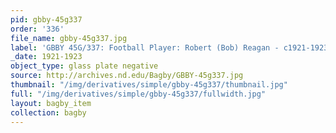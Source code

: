```yaml
---
pid: gbby-45g337
order: '336'
file_name: gbby-45g337.jpg
label: 'GBBY 45G/337: Football Player: Robert (Bob) Reagan - c1921-1923'
_date: 1921-1923
object_type: glass plate negative
source: http://archives.nd.edu/Bagby/GBBY-45g337.jpg
thumbnail: "/img/derivatives/simple/gbby-45g337/thumbnail.jpg"
full: "/img/derivatives/simple/gbby-45g337/fullwidth.jpg"
layout: bagby_item
collection: bagby
---
```

